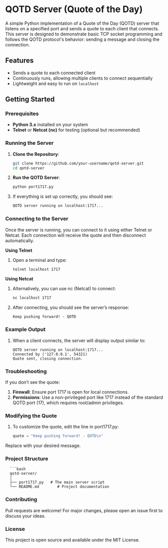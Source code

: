 # QOTD Server (Quote of the Day)

A simple Python implementation of a Quote of the Day (QOTD) server that listens on a specified port and sends a quote to each client that connects. This server is designed to demonstrate basic TCP socket programming and follows the QOTD protocol's behavior: sending a message and closing the connection.

## Features
- Sends a quote to each connected client
- Continuously runs, allowing multiple clients to connect sequentially
- Lightweight and easy to run on `localhost`

## Getting Started

### Prerequisites
- **Python 3.x** installed on your system
- **Telnet** or **Netcat (nc)** for testing (optional but recommended)

### Running the Server
1. **Clone the Repository**:
   ```bash
   git clone https://github.com/your-username/qotd-server.git
   cd qotd-server

2. **Run the QOTD Server**:
   ```bash
   python port1717.py
   
3. If everything is set up correctly, you should see:
   ```bash
   QOTD server running on localhost:1717...

### Connecting to the Server
Once the server is running, you can connect to it using either Telnet or Netcat. Each connection will receive the quote and then disconnect automatically.

**Using Telnet**

   1. Open a terminal and type:
      ```bash
      telnet localhost 1717

**Using Netcat**
   1. Alternatively, you can use nc (Netcat) to connect:
      ```bash
      nc localhost 1717
   2. After connecting, you should see the server’s response:
      ```arduino
      Keep pushing forward! - QOTD

### Example Output
1. When a client connects, the server will display output similar to:
      ```vbnet
      QOTD server running on localhost:1717...
      Connected by ('127.0.0.1', 54321)
      Quote sent, closing connection.

### Troubleshooting
If you don’t see the quote:
   1. **Firewall**: Ensure port 1717 is open for local connections.
   2. **Permissions**: Use a non-privileged port like 1717 instead of the standard QOTD port (17), which requires root/admin privileges.

### Modifying the Quote
1. To customize the quote, edit the line in port1717.py:
      ```python
      quote = "Keep pushing forward! - QOTD\n"
Replace with your desired message.

### Project Structure
      ```bash
      qotd-server/
      │
      ├── port1717.py   # The main server script
      └── README.md        # Project documentation

### Contributing
Pull requests are welcome! For major changes, please open an issue first to discuss your ideas.

### License
This project is open source and available under the MIT License.











  

